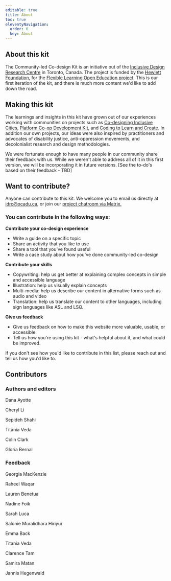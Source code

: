```yaml
---
editable: true
title: About
toc: true
eleventyNavigation:
  order: 6
  key: About
---
```

## About this kit

The Community-led Co-design Kit is an initiative out of the [Inclusive Design Research Centre](https://idrc.ocadu.ca/) in Toronto, Canada. The project is funded by the [Hewlett Foundation](https://hewlett.org/), for the [Flexible Learning Open Education project](https://floeproject.org/). This is our first iteration of the kit, and there is much more content we'd like to add down the road.

## Making this kit

The learnings and insights in this kit have grown out of our experiences working with communities on projects such as [Co-designing Inclusive Cities](https://cities.inclusivedesign.ca/), [Platform Co-op Development Kit](https://platform.coop/), and [Coding to Learn and Create](https://www.codelearncreate.org/). In addition our own projects, our ideas were also inspired by practitioners and advocates of disability justice, anti-oppression movements, and decolonialist research and design methodologies.

We were fortunate enough to have many people in our community share their feedback with us. While we weren't able to address all of it in this first version, we will be incorporating it in future versions. [See the to-do's based on their feedback - TBD]

## Want to contribute?

Anyone can contribute to this kit. We welcome you to email us directly at idrc@ocadu.ca, or join our [project chatroom via Matrix.](https://matrix.to/#/#fluid-codesign-kit:matrix.org?via=matrix.org)

### **You can contribute in the following ways:**

**Contribute your co-design experience**

- Write a guide on a specific topic
- Share an activity that you like to use
- Share a tool that you've found useful
- Write a case study about how you've done community-led co-design

**Contribute your skills**

- Copywriting: help us get better at explaining complex concepts in simple and accessible language
- Illustration: help us visually explain concepts
- Multi-media: help us describe our content in alternative forms such as audio and video
- Translation: help us translate our content to other languages, including sign languages like ASL and LSQ.

**Give us feedback**

- Give us feedback on how to make this website more valuable, usable, or accessible.
- Tell us how you're using this kit - what's helpful about it, and what could be improved.

If you don't see how you'd like to contribute in this list, please reach out and tell us how you'd like to.

## Contributors

### Authors and editors

Dana Ayotte

Cheryl Li

Sepideh Shahi

Titania Veda

Colin Clark

Gloria Bernal

### Feedback

Georgia MacKenzie

Raheel Waqar

Lauren Benetua

Nadine Foik

Sarah Luca

Salonie Muralidhara Hiriyur

Emma Back

Titania Veda

Clarence Tam

Samira Matan

Jannis Hegenwald
